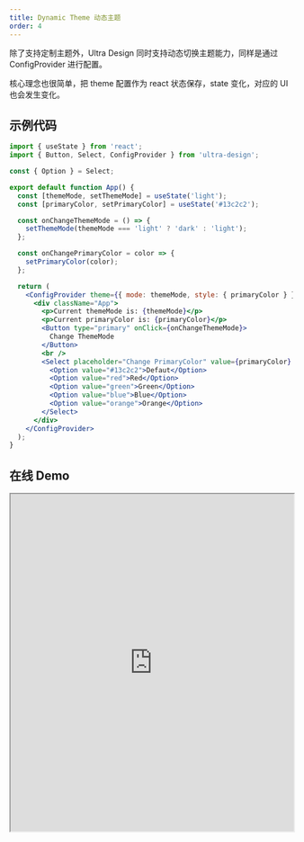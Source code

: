 ```yaml
---
title: Dynamic Theme 动态主题
order: 4
---
```


除了支持定制主题外，Ultra Design 同时支持动态切换主题能力，同样是通过 ConfigProvider 进行配置。

核心理念也很简单，把 theme 配置作为 react 状态保存，state 变化，对应的 UI 也会发生变化。

## 示例代码

```jsx | pure
import { useState } from 'react';
import { Button, Select, ConfigProvider } from 'ultra-design';

const { Option } = Select;

export default function App() {
  const [themeMode, setThemeMode] = useState('light');
  const [primaryColor, setPrimaryColor] = useState('#13c2c2');

  const onChangeThemeMode = () => {
    setThemeMode(themeMode === 'light' ? 'dark' : 'light');
  };

  const onChangePrimaryColor = color => {
    setPrimaryColor(color);
  };

  return (
    <ConfigProvider theme={{ mode: themeMode, style: { primaryColor } }}>
      <div className="App">
        <p>Current themeMode is: {themeMode}</p>
        <p>Current primaryColor is: {primaryColor}</p>
        <Button type="primary" onClick={onChangeThemeMode}>
          Change ThemeMode
        </Button>
        <br />
        <Select placeholder="Change PrimaryColor" value={primaryColor} onChange={onChangePrimaryColor}>
          <Option value="#13c2c2">Defaut</Option>
          <Option value="red">Red</Option>
          <Option value="green">Green</Option>
          <Option value="blue">Blue</Option>
          <Option value="orange">Orange</Option>
        </Select>
      </div>
    </ConfigProvider>
  );
}
```

## 在线 Demo

<iframe width="100%" height="600" src="https://codesandbox.io/s/icy-dawn-zbkdm?file=/src/App.js"></iframe>
